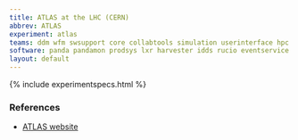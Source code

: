 ```yaml
---
title: ATLAS at the LHC (CERN)
abbrev: ATLAS
experiment: atlas
teams: ddm wfm swsupport core collabtools simulation userinterface hpc databases datapreservation eventdata ml
software: panda pandamon prodsys lxr harvester idds rucio eventservice athena rootframework acts data-carousel scikit-hep pegasus atlas-ci-nightly physlite grid-simulator
layout: default
---
```


{% include experimentspecs.html %}

### References

- [ATLAS website](https://atlas.cern/)
